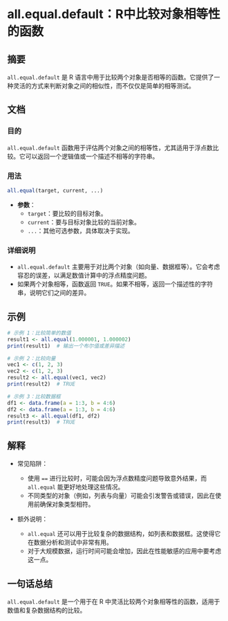 <!--
Meta Description: # all.equal.default：R中比较对象相等性的函数 ## 摘要 `all.equal.default` 是 R 语言中用于比较两个对象是否相等的函数。它提供了一种灵活的方式来判断对象之间的相似性，而不仅仅是简单的相等测试。 ## 文档 ### 目的 `all.equal.default...
Meta Keywords: all, equal, default, true, print
-->

# all.equal.default：R中比较对象相等性的函数

## 摘要
`all.equal.default` 是 R 语言中用于比较两个对象是否相等的函数。它提供了一种灵活的方式来判断对象之间的相似性，而不仅仅是简单的相等测试。

## 文档
### 目的
`all.equal.default` 函数用于评估两个对象之间的相等性，尤其适用于浮点数比较。它可以返回一个逻辑值或一个描述不相等的字符串。

### 用法
```R
all.equal(target, current, ...)
```
- **参数**：
  - `target`：要比较的目标对象。
  - `current`：要与目标对象比较的当前对象。
  - `...`：其他可选参数，具体取决于实现。

### 详细说明
- `all.equal.default` 主要用于对比两个对象（如向量、数据框等）。它会考虑容忍的误差，以满足数值计算中的浮点精度问题。
- 如果两个对象相等，函数返回 `TRUE`。如果不相等，返回一个描述性的字符串，说明它们之间的差异。

## 示例
```R
# 示例 1：比较简单的数值
result1 <- all.equal(1.000001, 1.000002)
print(result1)  # 输出一个布尔值或差异描述

# 示例 2：比较向量
vec1 <- c(1, 2, 3)
vec2 <- c(1, 2, 3)
result2 <- all.equal(vec1, vec2)
print(result2)  # TRUE

# 示例 3：比较数据框
df1 <- data.frame(a = 1:3, b = 4:6)
df2 <- data.frame(a = 1:3, b = 4:6)
result3 <- all.equal(df1, df2)
print(result3)  # TRUE
```

## 解释
- 常见陷阱：
  - 使用 `==` 进行比较时，可能会因为浮点数精度问题导致意外结果，而 `all.equal` 能更好地处理这些情况。
  - 不同类型的对象（例如，列表与向量）可能会引发警告或错误，因此在使用前确保对象类型相符。

- 额外说明：
  - `all.equal` 还可以用于比较复杂的数据结构，如列表和数据框。这使得它在数据分析和测试中非常有用。
  - 对于大规模数据，运行时间可能会增加，因此在性能敏感的应用中要考虑这一点。

## 一句话总结
`all.equal.default` 是一个用于在 R 中灵活比较两个对象相等性的函数，适用于数值和复杂数据结构的比较。